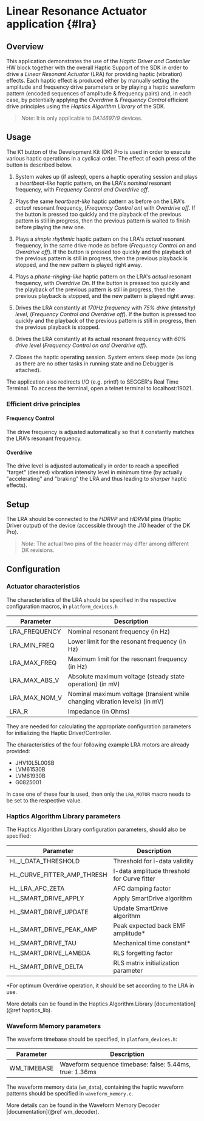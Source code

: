 Linear Resonance Actuator application {#lra}
============================================

## Overview
This application demonstrates the use of the *Haptic Driver and Controller* HW block together with the
overall Haptic Support of the SDK in order to drive a *Linear Resonant Actuator* (LRA) for providing
haptic (vibration) effects.
Each haptic effect is produced either by manually setting the amplitude and frequency drive
parameters or by playing a haptic waveform pattern (encoded sequences of amplitude & frequency
pairs) and, in each case, by potentially applying the *Overdrive* & *Frequency Control* efficient
drive principles using the *Haptics Algorithm Library* of the SDK.
> _Note_: It is only applicable to *DA14697/9* devices.

## Usage

The K1 button of the Development Kit (DK) Pro is used in order to execute various haptic operations
in a cyclical order. The effect of each press of the button is described below.

1) System wakes up (if asleep),
   opens a haptic operating session and
   plays a *heartbeat-like* haptic pattern, on the LRA's *nominal* resonant frequency,
   with *Frequency Control and Overdrive off*.

2) Plays the same *heartbeat-like* haptic pattern as before on the LRA's *actual* resonant frequency,
   (*Frequency Control on*) with *Overdrive off*.
   If the button is pressed too quickly and the playback of the previous pattern is still in
   progress, then the previous pattern is waited to finish before playing the new one.

3) Plays a *simple rhythmic* haptic pattern on the LRA's *actual* resonant frequency,
   in the same drive mode as before (*Frequency Control on* and *Overdrive off*).
   If the button is pressed too quickly and the playback of the previous pattern is still in
   progress, then the previous playback is stopped, and the new pattern is played right away.

4) Plays a *phone-ringing-like* haptic pattern on the LRA's *actual* resonant frequency, with
   *Overdrive On*.
   If the button is pressed too quickly and the playback of the previous pattern is still in
   progress, then the previous playback is stopped, and the new pattern is played right away.

5) Drives the LRA constantly at *170Hz frequency* with *75% drive (intensity) level*,
   (*Frequency Control and Overdrive off*).
   If the button is pressed too quickly and the playback of the previous pattern is still in
   progress, then the previous playback is stopped.

6) Drives the LRA constantly at its actual resonant frequency with *60% drive level*
   (*Frequency Control on and Overdrive off*).

7) Closes the haptic operating session.
   System enters sleep mode (as long as there are no other tasks in running state and no Debugger 
   is attached).

The application also redirects I/O (e.g. printf) to SEGGER's Real Time Terminal. To access the
terminal, open a telnet terminal to localhost:19021.

### Efficient drive principles

#### Frequency Control
The drive frequency is adjusted automatically so that it constantly matches the LRA's resonant frequency.

#### Overdrive
The drive level is adjusted automatically in order to reach a specified "target" (desired)
vibration intensity level in minimum time (by actually "accelerating" and "braking" the LRA and thus leading
to *sharper* haptic effects).

## Setup
The LRA should be connected to the *HDRVP* and *HDRVM* pins (Haptic Driver output) of the device
(accessible through the J10 header of the DK Pro).
> _Note_: The actual two pins of the header may differ among different DK revisions.

## Configuration
### Actuator characteristics
The characteristics of the LRA should be specified in the respective configuration macros, in
`platform_devices.h`

| Parameter      | Description                                                                 |
| --             | --                                                                          |
| LRA_FREQUENCY  | Nominal resonant frequency (in Hz)                                          |
| LRA_MIN_FREQ   | Lower limit for the resonant frequency (in Hz)                              |
| LRA_MAX_FREQ   | Maximum limit for the resonant frequency (in Hz)                            |
| LRA_MAX_ABS_V  | Absolute maximum voltage (steady state operation)  (in mV)                  |
| LRA_MAX_NOM_V  | Nominal maximum voltage (transient while changing vibration levels) (in mV) |
| LRA_R          | Impedance (in Ohms)                                                         |

They are needed for calculating the appropriate configuration parameters for initializing 
the Haptic Driver/Controller.

The characteristics of the four following example LRA motors are already provided:

- JHV10L5L00SB
- LVM61530B
- LVM61930B
- G0825001

In case one of these four is used, then only the `LRA_MOTOR` macro needs to be set to the
respective value.

### Haptics Algorithm Library parameters
The Haptics Algorithm Library configuration parameters, should also be specified:

| Parameter                  | Description                                 |
| --                         | --                                          |
| HL_I_DATA_THRESHOLD        | Threshold for i-data validity               |
| HL_CURVE_FITTER_AMP_THRESH | I-data amplitude threshold for Curve fitter |
| HL_LRA_AFC_ZETA            | AFC damping factor                          |
| HL_SMART_DRIVE_APPLY       | Apply SmartDrive algorithm                  |
| HL_SMART_DRIVE_UPDATE      | Update SmartDrive algorithm                 |
| HL_SMART_DRIVE_PEAK_AMP    | Peak expected back EMF amplitude*           |
| HL_SMART_DRIVE_TAU         | Mechanical time constant*                   |
| HL_SMART_DRIVE_LAMBDA      | RLS forgetting factor                       |
| HL_SMART_DRIVE_DELTA       | RLS matrix initialization parameter         |

*For optimum Overdrive operation, it should be set according to the LRA in use.

More details can be found in the Haptics Algorithm Library [documentation](@ref haptics_lib).

### Waveform Memory parameters
The waveform timebase should be specified, in `platform_devices.h`:

| Parameter    | Description                                             |
| --           | --                                                      |
| WM_TIMEBASE  | Waveform sequence timebase: false: 5.44ms, true: 1.36ms |

The waveform memory data (`wm_data`), containing the haptic waveform patterns should be specified
in `waveform_memory.c`.

More details can be found in the Waveform Memory Decoder [documentation](@ref wm_decoder).
